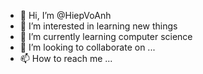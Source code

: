 - 👋 Hi, I’m @HiepVoAnh
- 👀 I’m interested in learning new things
- 🌱 I’m currently learning computer science
- 💞️ I’m looking to collaborate on ...
- 📫 How to reach me ...

<!---
HiepVoAnh/HiepVoAnh is a ✨ special ✨ repository because its `README.md` (this file) appears on your GitHub profile.
You can click the Preview link to take a look at your changes.
--->

